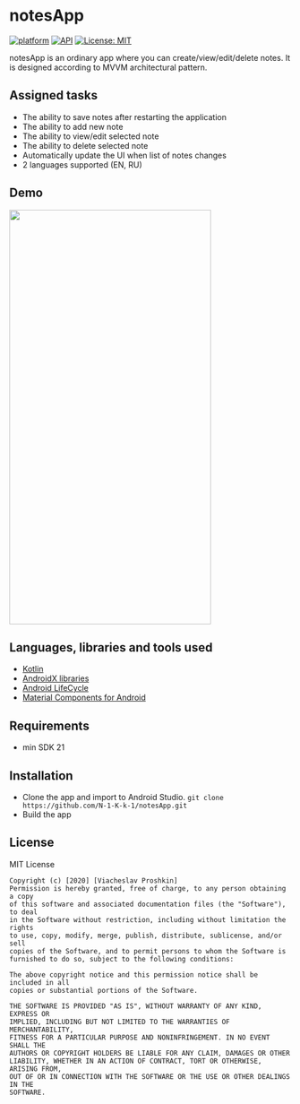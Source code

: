 # notesApp
[![platform](https://img.shields.io/badge/platform-Android-yellow.svg)](https://www.android.com)
[![API](https://img.shields.io/badge/API-21%2B-brightgreen.svg?style=plastic)](https://android-arsenal.com/api?level=21)
[![License: MIT](https://img.shields.io/badge/License-MIT-red.svg)](https://opensource.org/licenses/MIT)

 notesApp is an ordinary app where you can create/view/edit/delete notes. It is designed according to MVVM architectural pattern. 
 
 <a name="tasks"></a>
## Assigned tasks
- The ability to save notes after restarting the application
- The ability to add new note
- The ability to view/edit selected note
- The ability to delete selected note
- Automatically update the UI when list of notes changes
- 2 languages supported (EN, RU)

<a name="demo"></a>
## Demo

<img src="https://github.com/N-1-K-k-1/notesApp/blob/master/testApp.gif" width="360" height="740"/>

<a name="tools"></a>
## Languages, libraries and tools used

 * [Kotlin](https://kotlinlang.org/)
 * [AndroidX libraries](https://developer.android.com/jetpack/androidx)
 * [Android LifeCycle](https://developer.android.com/topic/libraries/architecture)
 * [Material Components for Android](https://github.com/material-components/material-components-android) 
 
<a name="requirements"></a>
## Requirements
- min SDK 21

<a name="installation"></a>
## Installation

- Clone the app and import to Android Studio.
``git clone https://github.com/N-1-K-k-1/notesApp.git``  
- Build the app 
 
<a name="license"></a>
## License

MIT License
```
Copyright (c) [2020] [Viacheslav Proshkin]
Permission is hereby granted, free of charge, to any person obtaining a copy
of this software and associated documentation files (the "Software"), to deal
in the Software without restriction, including without limitation the rights
to use, copy, modify, merge, publish, distribute, sublicense, and/or sell
copies of the Software, and to permit persons to whom the Software is
furnished to do so, subject to the following conditions:

The above copyright notice and this permission notice shall be included in all
copies or substantial portions of the Software.

THE SOFTWARE IS PROVIDED "AS IS", WITHOUT WARRANTY OF ANY KIND, EXPRESS OR
IMPLIED, INCLUDING BUT NOT LIMITED TO THE WARRANTIES OF MERCHANTABILITY,
FITNESS FOR A PARTICULAR PURPOSE AND NONINFRINGEMENT. IN NO EVENT SHALL THE
AUTHORS OR COPYRIGHT HOLDERS BE LIABLE FOR ANY CLAIM, DAMAGES OR OTHER
LIABILITY, WHETHER IN AN ACTION OF CONTRACT, TORT OR OTHERWISE, ARISING FROM,
OUT OF OR IN CONNECTION WITH THE SOFTWARE OR THE USE OR OTHER DEALINGS IN THE
SOFTWARE.
```
